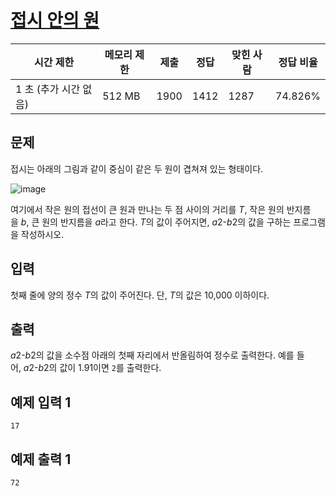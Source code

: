 # [접시 안의 원](https://www.acmicpc.net/problem/16483)

| 시간 제한 | 메모리 제한 | 제출 | 정답 | 맞힌 사람 | 정답 비율 |
| --- | --- | --- | --- | --- | --- |
| 1 초 (추가 시간 없음) | 512 MB | 1900 | 1412 | 1287 | 74.826% |

## 문제

접시는 아래의 그림과 같이 중심이 같은 두 원이 겹쳐져 있는 형태이다.

![image](https://upload.acmicpc.net/55d9d964-b8ac-428b-9fef-46e27fa5754e/)

여기에서 작은 원의 접선이 큰 원과 만나는 두 점 사이의 거리를 *T*, 작은 원의 반지름을 *b*, 큰 원의 반지름을 *a*라고 한다. *T*의 값이 주어지면, *a*2-*b*2의 값을 구하는 프로그램을 작성하시오.

## 입력

첫째 줄에 양의 정수 *T*의 값이 주어진다. 단, *T*의 값은 10,000 이하이다.

## 출력

*a*2-*b*2의 값을 소수점 아래의 첫째 자리에서 반올림하여 정수로 출력한다. 예를 들어, *a*2-*b*2의 값이 1.91이면 `2`를 출력한다.

## 예제 입력 1

```
17

```

## 예제 출력 1

```
72
```
